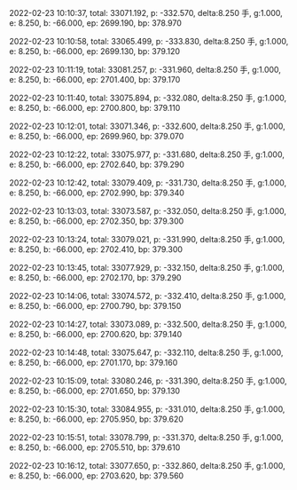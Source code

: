 2022-02-23 10:10:37, total: 33071.192, p: -332.570, delta:8.250 手, g:1.000, e: 8.250, b: -66.000, ep: 2699.190, bp: 378.970

2022-02-23 10:10:58, total: 33065.499, p: -333.830, delta:8.250 手, g:1.000, e: 8.250, b: -66.000, ep: 2699.130, bp: 379.120

2022-02-23 10:11:19, total: 33081.257, p: -331.960, delta:8.250 手, g:1.000, e: 8.250, b: -66.000, ep: 2701.400, bp: 379.170

2022-02-23 10:11:40, total: 33075.894, p: -332.080, delta:8.250 手, g:1.000, e: 8.250, b: -66.000, ep: 2700.800, bp: 379.110

2022-02-23 10:12:01, total: 33071.346, p: -332.600, delta:8.250 手, g:1.000, e: 8.250, b: -66.000, ep: 2699.960, bp: 379.070

2022-02-23 10:12:22, total: 33075.977, p: -331.680, delta:8.250 手, g:1.000, e: 8.250, b: -66.000, ep: 2702.640, bp: 379.290

2022-02-23 10:12:42, total: 33079.409, p: -331.730, delta:8.250 手, g:1.000, e: 8.250, b: -66.000, ep: 2702.990, bp: 379.340

2022-02-23 10:13:03, total: 33073.587, p: -332.050, delta:8.250 手, g:1.000, e: 8.250, b: -66.000, ep: 2702.350, bp: 379.300

2022-02-23 10:13:24, total: 33079.021, p: -331.990, delta:8.250 手, g:1.000, e: 8.250, b: -66.000, ep: 2702.410, bp: 379.300

2022-02-23 10:13:45, total: 33077.929, p: -332.150, delta:8.250 手, g:1.000, e: 8.250, b: -66.000, ep: 2702.170, bp: 379.290

2022-02-23 10:14:06, total: 33074.572, p: -332.410, delta:8.250 手, g:1.000, e: 8.250, b: -66.000, ep: 2700.790, bp: 379.150

2022-02-23 10:14:27, total: 33073.089, p: -332.500, delta:8.250 手, g:1.000, e: 8.250, b: -66.000, ep: 2700.620, bp: 379.140

2022-02-23 10:14:48, total: 33075.647, p: -332.110, delta:8.250 手, g:1.000, e: 8.250, b: -66.000, ep: 2701.170, bp: 379.160

2022-02-23 10:15:09, total: 33080.246, p: -331.390, delta:8.250 手, g:1.000, e: 8.250, b: -66.000, ep: 2701.650, bp: 379.130

2022-02-23 10:15:30, total: 33084.955, p: -331.010, delta:8.250 手, g:1.000, e: 8.250, b: -66.000, ep: 2705.950, bp: 379.620

2022-02-23 10:15:51, total: 33078.799, p: -331.370, delta:8.250 手, g:1.000, e: 8.250, b: -66.000, ep: 2705.510, bp: 379.610

2022-02-23 10:16:12, total: 33077.650, p: -332.860, delta:8.250 手, g:1.000, e: 8.250, b: -66.000, ep: 2703.620, bp: 379.560
